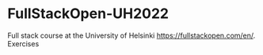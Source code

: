 # FullStackOpen-UH2022
Full stack course at the University of Helsinki https://fullstackopen.com/en/. 
Exercises
